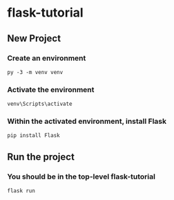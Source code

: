 # flask-tutorial

## New Project

### Create an environment   
    py -3 -m venv venv

### Activate the environment
    venv\Scripts\activate

### Within the activated environment, install Flask
    pip install Flask

## Run the project

### You should be in the top-level flask-tutorial
    flask run
